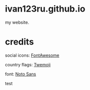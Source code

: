 # ivan123ru.github.io
my website.
# credits
social icons: [FontAwesome](https://fontawesome.com/)

country flags: [Twemoji](https://twemoji.twitter.com/)

font: [Noto Sans](https://fonts.google.com/specimen/Noto+Sans)

test
